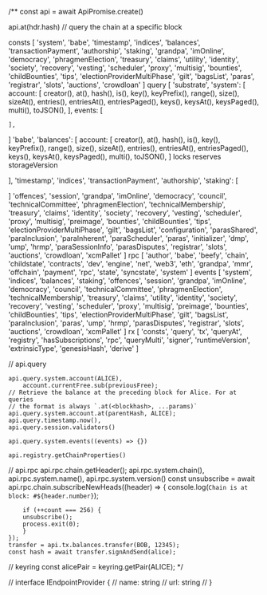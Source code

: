 

/**
const api = await ApiPromise.create()

api.at(hdr.hash) // query the chain at a specific block

consts [
  'system',
  'babe',
  'timestamp',
  'indices',
  'balances',
  'transactionPayment',
  'authorship',
  'staking',
  'grandpa',
  'imOnline',
  'democracy',
  'phragmenElection',
  'treasury',
  'claims',
  'utility',
  'identity',
  'society',
  'recovery',
  'vesting',
  'scheduler',
  'proxy',
  'multisig',
  'bounties',
  'childBounties',
  'tips',
  'electionProviderMultiPhase',
  'gilt',
  'bagsList',
  'paras',
  'registrar',
  'slots',
  'auctions',
  'crowdloan'
]
query [
  'substrate',
  'system': [
    account: [
      creator(),
      at(),
      hash(),
      is(),
      key(),
      keyPrefix(),
      range(),
      size(),
      sizeAt(),
      entries(),
      entriesAt(),
      entriesPaged(),
      keys(),
      keysAt(),
      keysPaged(),
      multi(),
      toJSON(),
    ],
    events: [

    ],

  ]
  'babe',
  'balances': [
    account: [
      creator(),
      at(),
      hash(),
      is(),
      key(),
      keyPrefix(),
      range(),
      size(),
      sizeAt(),
      entries(),
      entriesAt(),
      entriesPaged(),
      keys(),
      keysAt(),
      keysPaged(),
      multi(),
      toJSON(),
    ]
    locks
    reserves
    storageVersion

  ],
  'timestamp',
  'indices',
  'transactionPayment',
  'authorship',
  'staking': [

  ]
  'offences',
  'session',
  'grandpa',
  'imOnline',
  'democracy',
  'council',
  'technicalCommittee',
  'phragmenElection',
  'technicalMembership',
  'treasury',
  'claims',
  'identity',
  'society',
  'recovery',
  'vesting',
  'scheduler',
  'proxy',
  'multisig',
  'preimage',
  'bounties',
  'childBounties',
  'tips',
  'electionProviderMultiPhase',
  'gilt',
  'bagsList',
  'configuration',
  'parasShared',
  'paraInclusion',
  'paraInherent',
  'paraScheduler',
  'paras',
  'initializer',
  'dmp',
  'ump',
  'hrmp',
  'paraSessionInfo',
  'parasDisputes',
  'registrar',
  'slots',
  'auctions',
  'crowdloan',
  'xcmPallet'
]
rpc [
  'author',     'babe',
  'beefy',      'chain',
  'childstate', 'contracts',
  'dev',        'engine',
  'net',        'web3',
  'eth',        'grandpa',
  'mmr',        'offchain',
  'payment',    'rpc',
  'state',      'syncstate',
  'system'
]
events [
  'system',
  'indices',
  'balances',
  'staking',
  'offences',
  'session',
  'grandpa',
  'imOnline',
  'democracy',
  'council',
  'technicalCommittee',
  'phragmenElection',
  'technicalMembership',
  'treasury',
  'claims',
  'utility',
  'identity',
  'society',
  'recovery',
  'vesting',
  'scheduler',
  'proxy',
  'multisig',
  'preimage',
  'bounties',
  'childBounties',
  'tips',
  'electionProviderMultiPhase',
  'gilt',
  'bagsList',
  'paraInclusion',
  'paras',
  'ump',
  'hrmp',
  'parasDisputes',
  'registrar',
  'slots',
  'auctions',
  'crowdloan',
  'xcmPallet'
]
rx [
  'consts',        'query',
  'tx',            'queryAt',
  'registry',      'hasSubscriptions',
  'rpc',           'queryMulti',
  'signer',        'runtimeVersion',
  'extrinsicType', 'genesisHash',
  'derive'
]

// api.query

    api.query.system.account(ALICE),
        account.currentFree.sub(previousFree);
    // Retrieve the balance at the preceding block for Alice. For at queries
    // the format is always `.at(<blockhash>, ...params)`
    api.query.system.account.at(parentHash, ALICE);
    api.query.timestamp.now(),
    api.query.session.validators()

    api.query.system.events((events) => {})

    api.registry.getChainProperties()

// api.rpc
    api.rpc.chain.getHeader();
    api.rpc.system.chain(),
    api.rpc.system.name(),
    api.rpc.system.version()
    const unsubscribe = await api.rpc.chain.subscribeNewHeads((header) => {
        console.log(`Chain is at block: #${header.number}`);

        if (++count === 256) {
        unsubscribe();
        process.exit(0);
        }
    });
    transfer = api.tx.balances.transfer(BOB, 12345);
    const hash = await transfer.signAndSend(alice);

// keyring
    const alicePair = keyring.getPair(ALICE);
*/

// interface IEndpointProvider {
//   name: string
//   url: string
// }
